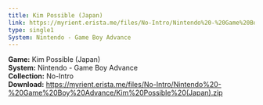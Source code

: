 ```yaml
---
title: Kim Possible (Japan)
link: https://myrient.erista.me/files/No-Intro/Nintendo%20-%20Game%20Boy%20Advance/Kim%20Possible%20(Japan).zip
type: single1
System: Nintendo - Game Boy Advance
---
```

<b>Game:</b> Kim Possible (Japan)<br>
<b>System:</b> Nintendo - Game Boy Advance<br>
<b>Collection:</b> No-Intro<br>
<b>Download:</b> https://myrient.erista.me/files/No-Intro/Nintendo%20-%20Game%20Boy%20Advance/Kim%20Possible%20(Japan).zip